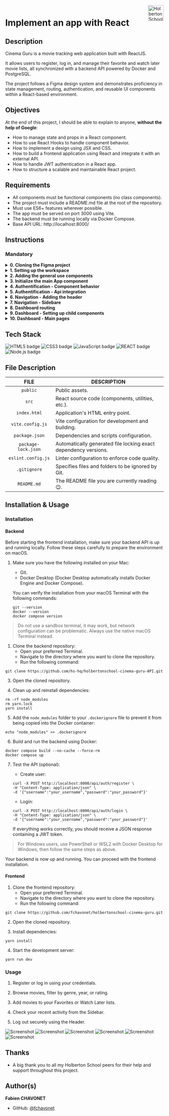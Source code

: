 <img height="50" align="right" src="https://raw.githubusercontent.com/fchavonet/fchavonet/refs/heads/main/assets/images/logo-holberton_school.webp" alt="Holberton School logo">

# Implement an app with React

## Description

Cinema Guru is a movie tracking web application built with ReactJS.

It allows users to register, log in, and manage their favorite and watch later movie lists, all synchronized with a backend API powered by Docker and PostgreSQL.

The project follows a Figma design system and demonstrates proficiency in state management, routing, authentication, and reusable UI components within a React-based environment.

## Objectives

At the end of this project, I should be able to explain to anyone, **without the help of Google**:

- How to manage state and props in a React component.
- How to use React Hooks to handle component behavior.
- How to implement a design using JSX and CSS.
- How to build a frontend application using React and integrate it with an external API.
- How to handle JWT authentication in a React app.
- How to structure a scalable and maintainable React project.

## Requirements

- All components must be functional components (no class components).
- The project must include a README.md file at the root of the repository.
- Must use ES6+ features wherever possible.
- The app must be served on port 3000 using Vite.
- The backend must be running locally via Docker Compose.
- Base API URL: http://localhost:8000/

## Instructions

### Mandatory

<details>
    <summary>
        <b>0. Cloning the Figma project</b>
    </summary>
    <br>

Create an account in [Figma](https://www.figma.com/) if you don’t have one and open [this project](https://www.figma.com/design/RPc247kHDXz5QeFNUM3Gs6/Holbertonschool---Cinema-Guru?node-id=0-1&p=f) and "Duplicate to your Drafts" to have access to all design details.

If you can’t access it, please find here the [Figma file](./public/files/figma_file.fig).

![Screenshot](./public/screenshots/screenshot-task0-001.png)

***All the components designs that we will be working on could be found in the Figma file.***

#
**Repo:**
- GitHub repository: `holbertonschool-cinema-guru`.
<hr>
</details>

<details>
    <summary>
        <b>1. Setting up the workspace</b>
    </summary>
    <br>

In this project, we will use the `yarn` package manager instead of `npm`.

- Using `yarn create` and the build tool `vite`, create your React app.
- Make sure your App component returns an empty `div` with `className="App"`.
- In your `vite.config.js` define the network port `3000`.
- In your `index.html` define your web page title to `Holberton - Cinema guru`.

**Packages**

This is the list of packages we will need throughout this project:

- `@fortawesome/fontawesome-svg-core 6.7.0`.
- `@fortawesome/free-solid-svg-icons 6.7.0`.
- `@fortawesome/react-fontawesome 0.2.2`.
- `axios 1.7.7`.
- `lodash 4.17.21`.
- `normalize.css 8.0.1`.

Install them and make sure they’re added as dependencies.

**Project Structure**

This will be the general folder structuring:

- public/
- src/
  - assets/
  - components/
  - routes/

**Make sure all your source files are under the repository root and not under a subdirectory.**

#
**Repo:**
- GitHub repository: `holbertonschool-cinema-guru`.
- File: `README.md`, `package.json`, `public/`, `src/assets/`, `src/components`, `src/routes`, `src/App.jsx`.
<hr>
</details>

<details>
    <summary>
        <b>2. Adding the general use components</b>
    </summary>
    <br>

In this task we will add various general components that we will be using almost in every major component.

**Input**

![Screenshot](./public/screenshots/screenshot-task2-001.gif)
![Screenshot](./public/screenshots/screenshot-task2-002.gif)

Create `src/components/general/Input.jsx`:

- The file should import `general.css`
- The file should export a functional component named `Input` as default:
  - Input must accept these props:
    - `label`: String – The input label.
    - `type`: String – Input type.
    - `className`: String – Input custom classes.
    - `value`: Any – The controlled state.
    - `setValue`: Function – The setState function of the above state.
    - `icon`(optional): FontAwesomeIcon – An icon to decorate the input with.
    - `inputAttributes`(optional): Object – Other input attributes.
- Input’s return value must contain a html input with the appropriate attributes from the props:
- Create `handleInput` function that takes the `onChange` event as parameter and sets the value to the event target value using the `setValue` prop and pass it to the input `onChange` event.

**SelectInput**

![Screenshot](./public/screenshots/screenshot-task2-003.gif)

Create `src/components/general/SelectInput.jsx`:

- The file should import `general.css`.
- The file should export a functional component named `SelectInput` as default:
  - SelectInput must accept these props:
    - `label`: String – The input label.
    - `options`: Array – Array of select options.
    - `className`: String – SelectInput custom classes.
    - `value`: Any – The controlled state.
    - `setValue`: Function – The setState function of the above state.
- SelectInput’s return value must contain a html select tag with the appropriate attributes from the props:
  - Inside the select tag, map each option from the options prop to return an option tag with the appropriate attributes and text inside.
- Create `handleSelect` function that takes the `onChange` event as parameter and sets the value to the event target value using the `setValue` prop and pass it to the select `onChange` event.

**Button**

![Screenshot](./public/screenshots/screenshot-task2-004.gif)

Create src/components/general/Button.jsx:

- The file should import `general.css`.
- The file should export a functional component named `Button` as default:
  - Button must accept these props:
    - `label`: String – The button label.
    - `className`: String – Button custom classes.
    - `onClick`: Function – The onClick handler for the button.
    - `icon`(optional): FontAwesomeIcon – An icon to decorate the button with.
- Button’s return value must contain a html button tag with the appropriate attributes from the props:
  - Inside the button tag, there should be a FontAwesomeIcon if provided and the button text.
- Bind the button `onClick` event with the `onClick`function passed from the props.

**SearchBar**

![Screenshot](./public/screenshots/screenshot-task2-005.gif)

Create `src/components/general/SearchBar.jsx`:

- The file should import `general.css`.
- The file should export a functional component named `SearchBar` as default:
  - Button must accept these props:
    - `title`: String – The controlled state.
    - `setTitle`: String – The setState function of the above state.
- SearchBar’s return value must contain a html input with the appropriate attributes from the props:
- Create `handleInput` function that takes the `onChange` event as parameter and sets the value to the event target value using the `setTitle` prop and pass it to the input `onChange` event.

**general.css**

Create `src/components/general/general.css`:
- Add the necessary css rules to assure the components design provided in Figma.

#
**Repo:**
- GitHub repository: `holbertonschool-cinema-guru`.
<hr>
</details>

<details>
    <summary>
        <b>3. Initialize the main App component</b>
    </summary>
    <br>

Now we will add the main App component that will host all of the others.

**App**

Edit `src/App.jsx`:

- The file should import `App.css`.
- The file should export a functional component named `App` as default:
  - Add the following state to the component using the `useState` hook:
    - `isLoggedInBoolean`: default: `false`.
    - `userUsernamestring`: default: `""`.
  - Use the `useEffect` hook to do the following whenever the component mounts:
    - Get the value of `accessToken` item from the `localStorage`.
    - Send a post request to `/api/auth/` with the `authorization` header set to `Bearer <accessToken>`.
      - `onSuccess` set the isLoggedin and the userUsername state to true and the username from the response object respectively.
  - App must return depending on the isLoggedIn state :
    - `true`: The Dashboard component (Will be built in later tasks).
    - `false`: The Authentication component (Will be built in later tasks).

#
**Repo:**
- GitHub repository: `holbertonschool-cinema-guru`.
<hr>
</details>

<details>
    <summary>
        <b>4. Authentification - Component behavior</b>
    </summary>
    <br>

In this task we will add the three main authentication components `Authentication Login Register`.

**auth.css**

Create `src/routes/auth/auth.css`:

This file would host all the css needed for the authentication components.

**Authentication**

![Screenshot](./public/screenshots/screenshot-task4-001.gif)

The `Authentication` component will be the parent of the two other mentioned component. It will allow us to switch between logging in or registering when clicking the header buttons.

Create `src/routes/auth/Authentication.jsx`:

- The file should import `auth.css`.
- The file should export a functional component named `Authentication` as default:
  - Authentication must accept these props:
    - `setIsLoggedIn`: function – The setState for the isLoggedin state.
    - `setUserUsername`: function –The setState for the userUsername state.
  - Add the following state to the component using the `useState` hook:
    - `_switch`: boolean default: `true`.
    - `username`: string default: `""`.
    - `password`: string default: `""`.
  - Authentication must return a html `form` in which there’s two `Buttons`:
    - Sign In: When clicked sets the `_switch` state to `true`.
    - Sign Up: When clicked sets the `_switch` state to `false`.

**Login**

![Screenshot](./public/screenshots/screenshot-task4-002.png)

The `Login` will host the components needed to login.

Create `src/routes/auth/Login.jsx`:

- The file should import `auth.css`.
- The file should export a functional component named `Login` as default:
  - Login must accept these props:
    - `username`: string – The username controlled state.
    - `password`: string – The password controlled state.
    - `setUsername`: function – The setState for the username state.
    - `setPassword`: function –The setState for the password state.
  - Login must return:
    - Two Inputs for the username and password.
    - A Button for submit.

**Register**

![Screenshot](./public/screenshots/screenshot-task4-003.png)

The `Register` will host the components needed to register.

Create `src/routes/auth/Register.jsx`:

- The file should import `auth.css`.
- The file should export a functional component named `Register` as default:
  - Authentication must accept these props:
    - `username`: string – The username controlled state.
    - `password`: string – The password controlled state.
    - `setUsername`: function – The setState for the username state.
    - `setPassword`: function –The setState for the password state.
  - Register must return:
    - Two Inputs for the username and password.
    - A Button for submit.

In `src/routes/auth/Authentication.jsx`: * import `Login` and `Register` * Added the necessary code to render the `Login` component whenever `_switch` is `true` otherwise render `Register`.

![Screenshot](./public/screenshots/screenshot-task4-004.gif)

#
**Repo:**
- GitHub repository: `holbertonschool-cinema-guru`.
<hr>
</details>

<details>
    <summary>
        <b>5. Authentification - Api integration</b>
    </summary>
    <br>

In this task, will add the necessary logic to finalize the authentication process.

- in `src/routes/auth/Authentication.jsx`:
  - Create `handleSubmit` function:
    - `handleSubmit` takes the `onSubmit` event as parameter.
    - use the `preventDefault` event method to disable the default behavior of the form.
    - Depending on the `_switch` state:
      - `true`: using `axios` send a post request to `/api/auth/login` route with `username` and `password` from the component state as body data.
      - `false`: using `axios` send a post request to `/api/auth/register` route with `username` and `password`from the component state as body data.
      - `onSuccess` we will get a response containing a jwt access token:
        - Store the token in the `localStorage`.
        - Set the userUsername state to username.
        - Set the isLoggedIn state to true.
  - Bind the `handleSubmit` function to the form `onSubmit` event.

#
**Repo:**
- GitHub repository: `holbertonschool-cinema-guru`.
<hr>
</details>

<details>
    <summary>
        <b>6. Navigation - Adding the header</b>
    </summary>
    <br>

In this task we will start building the Dashboard component.

**dashboard.css**

Create `src/routes/dashboard/dashboard.css`:

This file would host all the css needed for the dashboard components.

**navigation.css**

Create `src/components/navigation/navigation.css`:

This file would host all the css needed for the navigation components.

**Header**

![Screenshot](./public/screenshots/screenshot-task6-001.png)

Create `src/components/navigation/Header.jsx`:

- The file should import `navigation.css`.
- The file should export a functional component named `Header` as default:
  - Header must accept these props:
    - `userUsername`: string – The state for the username.
    - `setIsLoggedIn`: function –The setState for the isLoggedin state.
  - Header must return a html `nav` containing these elements and others:
    - `img: src="https://picsum.photos/100/100"` for random avatars.
    - `p`: Welcoming the user using the `userUsername` state.
    - `span`: with an icon and logout text.
  - Create `logout` function in which:
    - Remove the `accessToken` item from `localStorage`.
    - Set isLoggedIn state to false.
  - Bind the `logout` function the the logout span’s `onClick` event.

**Dashboard**

![Screenshot](./public/screenshots/screenshot-task6-002.png)

Create `src/routes/dashboard/Dashboard.jsx`:

- The file should import `dashboard.css`.
- The file should import the Header component
- The file should export a functional component named `Dashboard` as default:
  - Dashboard must accept these props:
    - `userUsername`: string – The state for the username.
    - `setIsLoggedIn`: function –The setState for the isLoggedin state.
  - Dashboard must return a html `div` containing these elements and others:
    - Add the Header component to Dashboard return value passing to it the `userUsername` and `setIsLoggedIn` as props.

#
**Repo:**
- GitHub repository: `holbertonschool-cinema-guru`.
<hr>
</details>

<details>
    <summary>
        <b>7. Navigation - Sidebare</b>
    </summary>
    <br>

In this task we will add another component to facilitate navigating through the app even more.

**auth.css**

Create `src/components/components.css`:

This file would host all the css needed for miscellaneous components.

**Activity**

![Screenshot](./public/screenshots/screenshot-task7-001.png)

The `Activity` component will help us show the recent activities.

Create `src/components/Activity.jsx`:

- The file should import `components.css`.
- The file should export a functional component named `Activity` as default:
  - Activity must return a html `li` containing these elements and others:
    - `p`: Formatted sentence according to the activity (see design)

**SideBar**

![Screenshot](./public/screenshots/screenshot-task7-002.gif)

The SideBar component will be a key component for better navigation.

Create `src/components/navigation/SideBar.jsx`:

- The file should import `navigation.css`.
- The file should export a functional component named `SideBar` as default:
  - Add the following state to the component using the `useState` hook:
    - `selected`: string default: `"home"`.
    - `small`: boolean default: `true`.
    - `activities`: array default: `[]`.
    - `showActivities`: boolean default: `false`.
  - Create `setPage`: function:
    - `setPage`: takes one parameter `pageName`.
    - `setPage`: sets the `selected` state to `pageName`.
    - using the `useNavigate` hook, redirect the user to the desired page:
      - “Home” => `/home`.
      - “Favorites” => `/favorites`.
      - “Watch Later” => `/watchlater`.
  - Using the `useEffect` hook:
    - Send a get request using axios to `/api/activity`. on Success set the activities state to the response data.
  - Authentication must return a html `nav` containing these elements and others:
    - Navigation `ul`:
      - Contains three `li` with an icon corresponding to the design and the following text `"Home"` `"Favorites"` `"Watch Later"`, then bind the li’s onClick event to `setPage` function passing the corresponding `pageName`.
    - Activity `ul`:
      - Map the first 10 values from the activities state to the Activity component.

In `src/routes/dashboard/Dashboard.jsx`:

- Import the SideBar component and style it according to the design.

![Screenshot](./public/screenshots/screenshot-task7-003.gif)

#
**Repo:**
- GitHub repository: `holbertonschool-cinema-guru`.
<hr>
</details>

<details>
    <summary>
        <b>8. Dashboard routing</b>
    </summary>
    <br>

Now we’ll add the routing.

**Dashboard**

Edit `src/routes/dashboard/Dashboard.jsx`:

- Import `BrowserRouter`, `Routes`, `Route`, `Navigate` from `react-router-dom`.
- Wrap the return value of the Dashboard component in a `BrowserRouter`.
- Add a Routes component. Inside it add:
  - `Route` to path `/home` that should render the `HomePage` component (Will be created in a later task).
  - `Route` to path `/favorites` that should render the `Favorites` component (Will be created in a later task).
  - `Route` to path `/watchlater` that should render the `WhatchLater` component (Will be created in a later task).
  - `Route` for all other paths that redirects the user to `/home` using the `Navigate` component.

#
**Repo:**
- GitHub repository: `holbertonschool-cinema-guru`.
<hr>
</details>

<details>
    <summary>
        <b>9. Dashboard - Setting up child components</b>
    </summary>
    <br>

For the dashboard we will need four essential components which will be used in each of our pages.

**movies.css**

Create `src/components/movies/movies.css`:

This file would host all the css needed for the movies components.

**Tag**

![Screenshot](./public/screenshots/screenshot-task9-001.gif)

Create `src/components/movies/Tag.jsx`:

- The file should import `movies.css`.
- The file should export a functional component named `Tag` as default:
  - Tag must accept these props:
    - `genre`: string – The genre name.
    - `filter`: boolean – Indicates if the Tag is used in a filter.
    - `genres`: array – The state containing the list of genres.
    - `setGenres`: function – The setState for the above state.
  - Tag must return a html li with the genre name displayed.
  - Add the following state to the component using the useState hook:
    - `selected`: Boolean – Indicates if the tag is selected.
  - Create `handleTag` function in which:
    - If `selected` is `true` removes the genre from `genres` using the `setGenres` then sets the selected state to `false`.
    - If `selected` is `false` adds the genre in the `genres` using the `setGenres` then sets the selected state to `true`.
  - Bind the`handleTag` function to the li’s `onClick` event.

**Filter**

![Screenshot](./public/screenshots/screenshot-task9-002.gif)

Create `src/components/movies/Filter.jsx`:

- The file should import `movies.css`.
- The file should export a functional component named `Filter` as default:
  - Filter must accept these props:
      - `minYear`: number – The minimum year state.
      - `setMinYear`: function – The setState for the above state.
      - `maxYear`: number – The maximum year state.
      - `setMaxYear`: function – The setState for the above state.
      - `sort`: string – the sort by state.
      - `setSort`: function – The setState for the above state.
      - `genres`: string – The selected genres state.
      - `setGenres`: function – The setState for the above state.
      - `title`: string – The title search state.
      - `setTitle`: function – The setState for the above state.
  - Filter must return a html `div` with the following components included:
    - SearchBar: `title` and `setTitle` as props.
    - Two Inputs: One for the minimum year, the other for the maximum year.
    - SelectInput: Containing the following sorting options `latest`, `oldest`, `highestrated`, `lowestrated`.
    - List of all the following tags mapped to the Tag component action, drama, comedy, biography, romance, thriller, war, history, sport, sci-fi, documentary, crime, fantasy.

**MovieCard**

![Screenshot](./public/screenshots/screenshot-task9-003.gif)

Create src/components/movies/MovieCard.jsx:

- The file should import `movies.css`.
- The file should export a functional component named `MovieCard` as default:
  - MovieCard must accept these props:
    - movie: object – A movie object.
  - MovieCard must return a html `li` with the following components included:
    - Two FontAwesomeIcon: One for favoriting a movie the other for adding to watch later list.
    - The movie title, synopsis and all the genres.
  - Add the following state to the component using the `useState` hook:
    - `isFavorite`: Boolean – default `false`, will be used to render the necessary designs if the movie is already in the user’s favorites.
    - `isWatchLater`: Boolean – default `false`, will be used to render the necessary designs if the movie is already in the user’s watch later.
  - Use the `useEffect` hook:
    - To send a get request to the following routes `/api/titles/favorite/`, `/api/titles/watchlater/` in order to get the user’s list of favorites and - watch later titles.
    - Set the `isFavorite` and `isWatchLater` state depending on if the movie exists in the above lists.
  - Create `handleClick` function:
    - `handleClick` takes a string `type` parameter determining if the click is add to favorites or watch later.
    - Depending on the type and the state, send a post or delete request to one of the following routes `/api/titles/<type>/<movie imdbId>`:
      - `type` could be either `favorite` or `watchlater`.
      - Set the component states accordingly.
  - Bind the `handleClick` function to each icon’s `onClick` event with the corresponding type `"favorite"` or `"watchlater"`.

#
**Repo:**
- GitHub repository: `holbertonschool-cinema-guru`.
<hr>
</details>

<details>
    <summary>
        <b>10. Dashboard - Main pages</b>
    </summary>
    <br>

Now that we have all the necessary components to structure our up, all what is needed is to build our main pages.

**HomePage**

![Screenshot](./public/screenshots/screenshot-task10-001.gif)

Create `src/routes/dashboard/HomePage.jsx`:

- The file should import `dashboard.css`.
- The file should import MovieCard, Filter, Button components.
- The file should export a functional component named `HomePage` as default:
  - Add the following state to the component using the useState hook:
    - `movies`: array, default: `[]`.
    - `minYear`: number, default: `1970`.
    - `maxYear`: number, default: `2022`.
    - `genres`: array, default: `[]`.
    - `sort`: string, default: `""`.
    - `title`: string, default: `""`.
    - `page`: number, default: `1`.
  - Dashboard must return a html `div` containing these elements and others:
    - Filter with all it’s necessary props passed from state.
    - Map each object of the movies state to MovieCard component.
    - Button with the text `"Load More.."` for loading more titles.
  - Create `loadMovies`:
    - `loadMovies` takes a page parameter which refer to which page to query.
    - Send a get request to `/api/titles/advancedsearch` route with the following states as parameters:
      - `minYear`: Filter for the minimum year.
      - `maxYear`: Filter for the maximum year.
      - `genres`: Filter for the genres.
      - `title`: Filter for the movie/show title.
      - `sort`: Sort by.
    - Use the useEffect hook to call `loadMovies` on component mount
    - Make sure that the `useEffect` fires on every filtering/sorting state change.
    - Bind the `onClick` event of the `Load More...` button.

**Favorites**

![Screenshot](./public/screenshots/screenshot-task10-002.gif)

Create `src/routes/dashboard/Favorites.jsx`:

- The file should import `dashboard.css`.
- The file should import MovieCard component.
- The file should export a functional component named `Favorites` as default:
  - Add the following state to the component using the useState hook:
    - `movies`: array, default: `[]`.
  - Favorites must return a html `div` containing these elements and others:
    - `h1` with the text `Movies you like`.
    - Map each object of the movies state to MovieCard component.
    - Use the `useEffect` hook to:
      - Send a get request to `/api/titles/favorite/`.
      - `onSuccess` set the movies state to the data from the response.

**WatchLater**

![Screenshot](./public/screenshots/screenshot-task10-003.gif)

Create `src/routes/dashboard/WatchLater.jsx`:

- The file should import `dashboard.css`.
- The file should import WatchLater component.
- The file should export a functional component named `WatchLater` as default:
  - Add the following state to the component using the useState hook:
    - `movies`: array, default: [].
  - WatchLater must return a html div containing these elements and others:
    - `h1` with the `text Movies you like`.
    - Map each object of the movies state to MovieCard component.
    - Use the `useEffect` hook to:
      - Send a get request to `/api/titles/watchlater/`.
      - `onSuccess` set the movies state to the data from the response.

#
**Repo:**
- GitHub repository: `holbertonschool-cinema-guru`.
<hr>
</details>

## Tech Stack

![HTML5 badge](https://img.shields.io/badge/HTML5-e34f26?logo=html5&logoColor=white&style=for-the-badge)
![CSS3 badge](https://img.shields.io/badge/CSS3-1572b6?logo=css&logoColor=white&style=for-the-badge)
![JavaScript badge](https://img.shields.io/badge/JAVASCRIPT-f7df1e?logo=javascript&logoColor=black&style=for-the-badge)
![REACT badge](https://img.shields.io/badge/REACT-61dafb?logo=react&logoColor=black&style=for-the-badge)
![Node.js badge](https://img.shields.io/badge/NODE.JS-5fa04e?logo=node.js&logoColor=white&style=for-the-badge)

## File Description

| **FILE**            | **DESCRIPTION**                                                 |
| :-----------------: | --------------------------------------------------------------- |
| `public`            | Public assets.                                                  |
| `src`               | React source code (components, utilities, etc.).                |
| `index.html`        | Application's HTML entry point.                                 |
| `vite.config.js`    | Vite configuration for development and building.                |
| `package.json`      | Dependencies and scripts configuration.                         |
| `package-lock.json` | Automatically generated file locking exact dependency versions. |
| `eslint.config.js`  | Linter configuration to enforce code quality.                   |
| `.gitignore`        | Specifies files and folders to be ignored by Git.               |
| `README.md`         | The README file you are currently reading 😉.                   |

## Installation & Usage

### Installation

#### Backend

Before starting the frontend installation, make sure your backend API is up and running locally. Follow these steps carefully to prepare the environment on macOS.

1. Make sure you have the following installed on your Mac:
   - Git.
   - Docker Desktop (Docker Desktop automatically installs Docker Engine and Docker Compose).

    You can verify the installation from your macOS Terminal with the following commands:

    ```
    git --version
    docker --version
    docker compose version
    ```

> Do not use a sandbox terminal, it may work, but network configuration can be problematic. Always use the native macOS Terminal instead.

1. Clone the backend repository:
    - Open your preferred Terminal.
    - Navigate to the directory where you want to clone the repository.
    - Run the following command:

```
git clone https://github.com/hs-hq/holbertonschool-cinema-guru-API.git
```

3. Open the cloned repository.

4. Clean up and reinstall dependencies:

```
rm -rf node_modules
rm yarn.lock
yarn install
```

5. Add the `node_modules` folder to your `.dockerignore` file to prevent it from being copied into the Docker container:

```
echo "node_modules" >> .dockerignore
```

6. Build and run the backend using Docker:

```
docker compose build --no-cache --force-rm
docker compose up
```

7. Test the API (optional):

   - Create user:

    ```
    curl -X POST http://localhost:8000/api/auth/register \
    -H "Content-Type: application/json" \
    -d '{"username":"your_username","password":"your_password"}'
    ```

   - Login:

    ```
    curl -X POST http://localhost:8000/api/auth/login \
    -H "Content-Type: application/json" \
    -d '{"username":"your_username","password":"your_password"}'
    ```

    If everything works correctly, you should receive a JSON response containing a JWT token.

> For Windows users, use PowerShell or WSL2 with Docker Desktop for Windows,
then follow the same steps as above.

Your backend is now up and running. You can proceed with the frontend installation.

#### Frontend

1. Clone the frontend repository:
    - Open your preferred Terminal.
    - Navigate to the directory where you want to clone the repository.
    - Run the following command:

```
git clone https://github.com/fchavonet/holbertonschool-cinema-guru.git
```

2. Open the cloned repository.

3. Install dependencies:

```
yarn install
```

4. Start the development server:

```
yarn run dev
```

### Usage

1. Register or log in using your credentials.

2. Browse movies, filter by genre, year, or rating.

3. Add movies to your Favorites or Watch Later lists.

4. Check your recent activity from the Sidebar.

5. Log out securely using the Header.

![Screenshot](./public/screenshots/screenshot-001.webp)
![Screenshot](./public/screenshots/screenshot-002.webp)
![Screenshot](./public/screenshots/screenshot-003.webp)
![Screenshot](./public/screenshots/screenshot-004.webp)
![Screenshot](./public/screenshots/screenshot-005.webp)
![Screenshot](./public/screenshots/screenshot-006.webp)

## Thanks

- A big thank you to all my Holberton School peers for their help and support throughout this project.

## Author(s)

**Fabien CHAVONET**
- GitHub: [@fchavonet](https://github.com/fchavonet)
